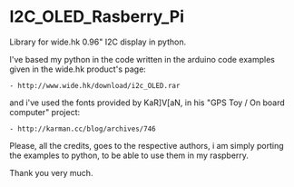 I2C_OLED_Rasberry_Pi
====================

Library for wide.hk 0.96" I2C display in python.

I've based my python in the code written in the arduino code examples given in the wide.hk product's page:


	- http://www.wide.hk/download/i2c_OLED.rar


and i've used the fonts provided by KaR]V[aN, in his "GPS Toy / On board computer" project:


	- http://karman.cc/blog/archives/746


Please, all the credits, goes to the respective authors, i am simply porting the examples to python, to be able to use them in my raspberry.

Thank you very much.

